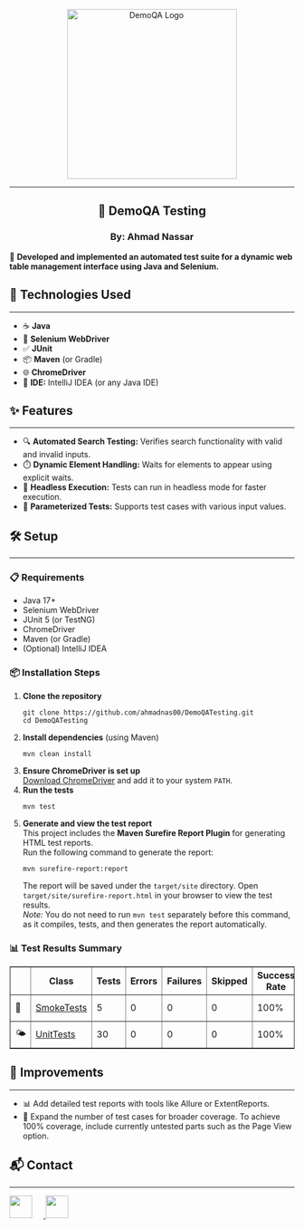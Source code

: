 <p align="center">
  <img src="https://demoqa.com/images/Toolsqa.jpg" alt="DemoQA Logo" width="300">
</p>
<hr>

<h2 align="center">🧪 DemoQA Testing</h2>
<h3 align="center">By: Ahmad Nassar</h3>



<p>📌 <strong>Developed and implemented an automated test suite for a dynamic web table management interface using Java and Selenium.</strong></p>

<h2>🚀 Technologies Used</h2>
<hr>
<ul>
  <li>☕ <strong>Java</strong></li>
  <li>🧭 <strong>Selenium WebDriver</strong></li>
  <li>✅ <strong>JUnit</strong></li>
  <li>📦 <strong>Maven</strong> (or Gradle)</li>
  <li>🌐 <strong>ChromeDriver</strong></li>
  <li>🧠 <strong>IDE:</strong> IntelliJ IDEA (or any Java IDE)</li>
</ul>

<h2>✨ Features</h2>
<hr>
<ul>
  <li>🔍 <strong>Automated Search Testing:</strong> Verifies search functionality with valid and invalid inputs.</li>
  <li>⏱️ <strong>Dynamic Element Handling:</strong> Waits for elements to appear using explicit waits.</li>
  <li>👻 <strong>Headless Execution:</strong> Tests can run in headless mode for faster execution.</li>
  <li>🔁 <strong>Parameterized Tests:</strong> Supports test cases with various input values.</li>
</ul>

<h2>🛠️ Setup</h2>
<hr>

<h3>📋 Requirements</h3>
<ul>
  <li>Java 17+</li>
  <li>Selenium WebDriver</li>
  <li>JUnit 5 (or TestNG)</li>
  <li>ChromeDriver</li>
  <li>Maven (or Gradle)</li>
  <li>(Optional) IntelliJ IDEA</li>
</ul>

<h3>📦 Installation Steps</h3>
<ol>
  <li><strong>Clone the repository</strong>
    <pre><code class="language-bash">git clone https://github.com/ahmadnas00/DemoQATesting.git
cd DemoQATesting</code></pre>
  </li>
  <li><strong>Install dependencies</strong> (using Maven)
    <pre><code class="language-bash">mvn clean install</code></pre>
  </li>
  <li><strong>Ensure ChromeDriver is set up</strong><br>
    <a href="https://chromedriver.chromium.org/downloads" target="_blank">Download ChromeDriver</a> and add it to your system <code>PATH</code>.
  </li>
  <li><strong>Run the tests</strong>
    <pre><code class="language-bash">mvn test</code></pre>
  </li>
  <li><strong>Generate and view the test report</strong><br>
    This project includes the <strong>Maven Surefire Report Plugin</strong> for generating HTML test reports.<br>
    Run the following command to generate the report:
    <pre><code class="language-bash">mvn surefire-report:report</code></pre>
    The report will be saved under the <code>target/site</code> directory. Open <code>target/site/surefire-report.html</code> in your browser to view the test results.<br>
    <em>Note:</em> You do not need to run <code>mvn test</code> separately before this command, as it compiles, tests, and then generates the report automatically.
  </li>
</ol>


<h3>📊 Test Results Summary</h3>
<table border="1" cellpadding="6" cellspacing="0">
  <thead>
    <tr>
      <th></th>
      <th>Class</th>
      <th>Tests</th>
      <th>Errors</th>
      <th>Failures</th>
      <th>Skipped</th>
      <th>Success Rate</th>
      <th>Time</th>
    </tr>
  </thead>
  <tbody>
    <tr>
      <td>🌟</td>
      <td><a href="#">SmokeTests</a></td>
      <td>5</td>
      <td>0</td>
      <td>0</td>
      <td>0</td>
      <td>100%</td>
      <td>24.71 s</td>
    </tr>
    <tr>
      <td>🌤️</td>
      <td><a href="#">UnitTests</a></td>
      <td>30</td>
      <td>0</td>
      <td>0</td>
      <td>0</td>
      <td>100%</td>
      <td>144.6 s</td>
    </tr>
  </tbody>
</table>



<h2>🧩 Improvements</h2>
<hr>
<ul>
  <li>📊 Add detailed test reports with tools like Allure or ExtentReports.</li>
  <li>🔁 Expand the number of test cases for broader coverage. To achieve 100% coverage, include currently untested parts such as the Page View option.</li>
</ul>

<h2>📬 Contact</h2>
<hr>
<p>
  <a href="https://www.linkedin.com/in/ahmad0nassar/" target="_blank">
    <img src="https://cdn.jsdelivr.net/gh/devicons/devicon/icons/linkedin/linkedin-original.svg" width="40px" style="margin-right: 20px;">
  </a>
  <a href="https://github.com/ahmadnas00" target="_blank">
    <img src="https://cdn.jsdelivr.net/gh/devicons/devicon/icons/github/github-original.svg" width="40px">
  </a>
</p>
